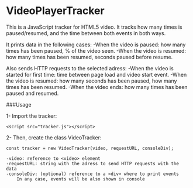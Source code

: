 # VideoPlayerTracker

This is a JavaScript tracker for HTML5 video.
It tracks how many times is paused/resumed, and the time between both events in both ways.

It prints data in the following cases:
-When the video is paused: how many times has been paused, % of the video seen.
-When the video is resumed: how many times has been resumed, seconds paused before resume.

Also sends HTTP requests to the selected adress:
-When the video is started for first time: time between page load and video start event.
-When the video is resumed: how many seconds has been paused, how many times has been resumed.
-When the video ends: how many times has been paused and resumed.

###Usage

1- Import the tracker:

	<script src="tracker.js"></script>
	
2- Then, create the class VideoTracker:

	const tracker = new VideoTracker(video, requestURL, consoleDiv);
	
	-video: reference to <video> element
	-requestURL: string with the adress to send HTTP requests with the data
	-consoleDiv: (optional) reference to a <div> where to print events
		In any case, events will be also shown in console

